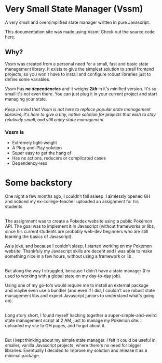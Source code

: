 # Very Small State Manager (Vssm)

A very small and oversimplified state manager written in pure Javascript.

This documentation site was made using Vssm!
Check out the source code [here](https://github.com/tk-ni/Vssm-docs).

## Why?

Vssm was created from a personal need for a small, fast and basic state management library. It exists to give the simplest solution to small frontend projects, so you won't have to install and configure robust libraries just to define some variables.

Vssm has **_no dependencies_** and it weighs **_2kb_** in it's minified version.
It's so small it's not even there. You can just plug it in your current project and start managing your state.
<br/>
<br/>
_Keep in mind that Vssm is not here to replace popular state management libraries, it's here to give a tiny, native solution for projects that wish to stay relatively small, and still enjoy state management._

### Vssm is

- Extremely light-weight
- A Plug-and-Play solution
- Super easy to get the hang of
- Has no actions, reducers or complicated cases
- Dependency-less

# Some backstory

One night a few months ago, I couldn’t fall asleep. I aimlessly opened GH and noticed my ex-college-teacher uploaded an assignment for his students.  
<br/>

The assignment was to create a Pokedex website using a public Pokémon API. The goal was to implement it in Javascript (without frameworks or libs, since his current students are probably web-dev beginners who are still learning the basics of Javascript).

As a joke, and because I couldn’t sleep, I started working on my Pokémon website. Thankfuly my Javascript skills are decent and I was able to make something nice in a few hours, without using a framework or lib.  
<br/>

But along the way I struggled, because I didn’t have a state manager (I'm used to working with a global state on my day-to-day job).

Using one of my go-to's would require me to install an external package and maybe even use a bundler (and even if I did, I couldn't use robust state management libs and expect Javascript juniors to understand what's going on).  
<br/>

Long story short, I found myself hacking together a super-simple-and-weird state management script at 2 AM, just to manage my Pokémon site.
I uploaded my site to GH pages, and forgot about it.  
<br/>

But I kept thinking about my simple state manager. I felt it could be useful in smaller, vanilla Javascript projects, where there's no need for bigger libraries. Eventually I decided to improve my solution and release it as a minimal package.
